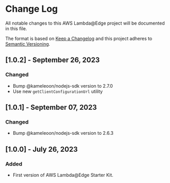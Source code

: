 # Change Log

All notable changes to this AWS Lambda@Edge project will be documented in this file.

The format is based on [Keep a Changelog](http://keepachangelog.com/)
and this project adheres to [Semantic Versioning](http://semver.org/).

## [1.0.2] - September 26, 2023

### Changed

- Bump @kameleoon/nodejs-sdk version to 2.7.0
- Use new `getClientConfigurationUrl` utility

## [1.0.1] - September 07, 2023

### Changed

- Bump @kameleoon/nodejs-sdk version to 2.6.3

## [1.0.0] - July 26, 2023

### Added

- First version of AWS Lambda@Edge Starter Kit.

